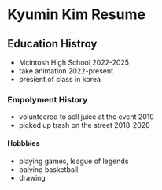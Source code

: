 # Kyumin Kim Resume

## Education Histroy
- Mcintosh High School 2022-2025
- take animation 2022-present
- presient of class in korea
### Empolyment History
- volunteered to sell juice at the event 2019
- picked up trash on the street 2018-2020

#### Hobbbies
- playing games, league of legends
- palying basketball
- drawing
